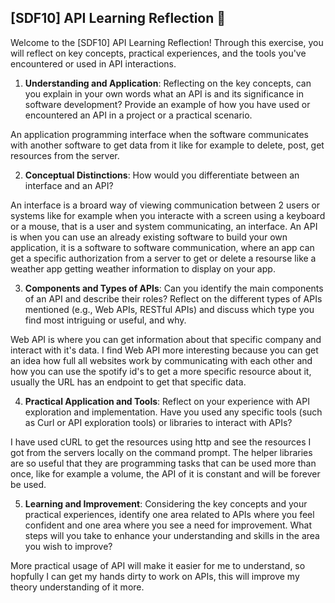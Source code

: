 ## [SDF10] API Learning Reflection 🧠

Welcome to the [SDF10] API Learning Reflection! Through this exercise, you will reflect on key concepts, practical experiences, and the tools you've encountered or used in API interactions.

1. **Understanding and Application**: Reflecting on the key concepts, can you explain in your own words what an API is and its significance in software development? Provide an example of how you have used or encountered an API in a project or a practical scenario.

An application programming interface when the software communicates with another software to get data from it like for example to delete, post, get resources from the server.

2. **Conceptual Distinctions**: How would you differentiate between an interface and an API? 

An interface is a broard way of viewing communication between 2 users or systems like for example when you interacte with a screen using a keyboard or a mouse, that is a user and system communicating, an interface. An API is when you can use an already existing software to build your own application, it is a software to software communication, where an app can get a specific 
authorization from a server to get or delete a resourse like a weather app getting weather information to display on your app.

3. **Components and Types of APIs**: Can you identify the main components of an API and describe their roles? Reflect on the different types of APIs mentioned (e.g., Web APIs, RESTful APIs) and discuss which type you find most intriguing or useful, and why.

Web API is where you can get information about that specific company and interact with it's data. I find Web API more interesting because you can get an idea how full all websites work by communicating with each other and how you can use the spotify id's to get a more specific resource about it, usually the URL has an endpoint to get that specific data.

4. **Practical Application and Tools**: Reflect on your experience with API exploration and implementation. Have you used any specific tools (such as Curl or API exploration tools) or libraries to interact with APIs? 

I have used cURL to get the resources using http and see the resources I got from the servers locally on the command prompt. The helper libraries are so useful that they are programming tasks that can be used more than once, like for example a volume, the API of it is constant and will be forever be used.

5. **Learning and Improvement**: Considering the key concepts and your practical experiences, identify one area related to APIs where you feel confident and one area where you see a need for improvement. What steps will you take to enhance your understanding and skills in the area you wish to improve?

More practical usage of API will make it easier for me to understand, so hopfully I can get my hands dirty to work on APIs, this will improve my theory understanding of it more.